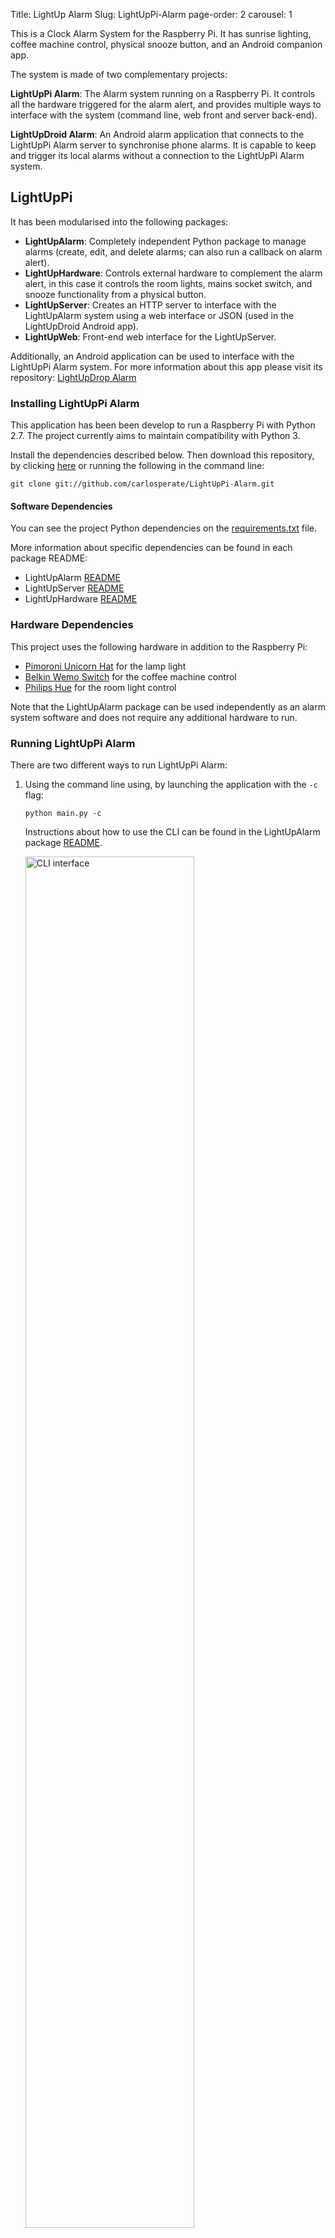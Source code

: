 Title: LightUp Alarm
Slug: LightUpPi-Alarm
page-order: 2
carousel: 1


This is a Clock Alarm System for the Raspberry Pi. It has sunrise lighting, coffee machine control, physical snooze button, and an Android companion app.

The system is made of two complementary projects:

**LightUpPi Alarm**: The Alarm system running on a Raspberry Pi. It controls all the hardware triggered for the alarm alert, and provides multiple ways to interface with the system (command line, web front and server back-end).

**LightUpDroid Alarm**: An Android alarm application that connects to the LightUpPi Alarm server to synchronise phone alarms. It is capable to keep and trigger its local alarms without a connection to the LightUpPi Alarm system.


## LightUpPi

It has been modularised into the following packages:

* __LightUpAlarm__: Completely independent Python package to manage alarms (create, edit, and delete alarms; can also run a callback on alarm alert).
* __LightUpHardware__: Controls external hardware to complement the alarm alert, in this case it controls the room lights, mains socket switch, and snooze functionality from a physical button.
* __LightUpServer__: Creates an HTTP server to interface with the LightUpAlarm system using a web interface or JSON (used in the LightUpDroid Android app).
* __LightUpWeb__: Front-end web interface for the LightUpServer. 

Additionally, an Android application can be used to interface with the LightUpPi Alarm system. For more information about this app please visit its repository: [LightUpDrop Alarm](http://github.com/carlosperate/LightUpDroid-Alarm)


### Installing LightUpPi Alarm

This application has been been develop to run a Raspberry Pi with Python 2.7. The project currently aims to maintain compatibility with Python 3. 

Install the dependencies described below. Then download this repository, by clicking [here][2] or running the following in the command line:

```
git clone git://github.com/carlosperate/LightUpPi-Alarm.git
```


#### Software Dependencies
You can see the project Python dependencies on the [requirements.txt][3] file.

More information about specific dependencies can be found in each package README:
* LightUpAlarm [README][4]
* LightUpServer [README][5]
* LightUpHardware [README][6]


### Hardware Dependencies
This project uses the following hardware in addition to the Raspberry Pi:
* [Pimoroni Unicorn Hat][8] for the lamp light
* [Belkin Wemo Switch][9] for the coffee machine control
* [Philips Hue][10] for the room light control

Note that the LightUpAlarm package can be used independently as an alarm system software and does not require any additional hardware to run.


### Running LightUpPi Alarm

There are two different ways to run LightUpPi Alarm:

1. Using the command line using, by launching the application with the `-c` flag:

    ```
    python main.py -c
    ```
    
    Instructions about how to use the CLI can be found in the LightUpAlarm package [README][4].
    
    <img src="http://carlosperate.github.com/LightUpPi-Alarm/images/screenshot_cli_1.png" alt="CLI interface" width="75%">

2. Using the web interface only, designed to run on a headless system, by launching the program with the `-s` flag:

    ```
    python main.py -s
    ```
    
    And then pointing your browser to the following adddress: ` http://raspberrypi.local/LightUpPi ` or using the [LightUpDroid][1] app.

    <img src="http://carlosperate.github.com/LightUpPi-Alarm/images/screenshot_web_1.png" alt="Web Interface" width="75%">


## LightUpDroid

This is an Android companion app for the [LightUpPi Alarm](http://github.com/carlosperate/LightUpPi-Alarm).

It is an Android alarm app that synchronizes to the alarms running in the `LightUpPi Alarm` Raspberry Pi system.

It is based on the [Alarm Clock](http://github.com/klinker41/alarm-clock) app by Jacob Klinker, which in turn is a modification of the official Android Open Source Project [DeskClock](http://android.googlesource.com/platform/packages/apps/DeskClock/) (updated for backwards compatibility).

<img src="http://raw.githubusercontent.com/carlosperate/LightUpDroid-Alarm/master/screenshots/clock.png" alt="Clock Screen" width="24%">
<img src="http://raw.githubusercontent.com/carlosperate/LightUpDroid-Alarm/master/screenshots/alarms.png" alt="Alarms Screen" width="24%">
<img src="http://raw.githubusercontent.com/carlosperate/LightUpDroid-Alarm/master/screenshots/timepicker.png" alt="Timepicker Screen" width="24%">
<img src="http://raw.githubusercontent.com/carlosperate/LightUpDroid-Alarm/master/screenshots/settings.png" alt="Settings Screen" width="24%">

## License

This project is licensed under The MIT License (MIT), a copy of which can be found in the [LICENSE][7] file.

[1]: http://github.com/carlosperate/LightUpDroid-Alarm
[2]: http://github.com/carlosperate/LightUpPi-Alarm/archive/master.zip
[3]: http://github.com/carlosperate/LightUpPi-Alarm/blob/master/requirements.txt
[4]: http://github.com/carlosperate/LightUpPi-Alarm/blob/master/LightUpAlarm/README.md
[5]: http://github.com/carlosperate/LightUpPi-Alarm/blob/master/LightUpServer/README.md
[6]: http://github.com/carlosperate/LightUpPi-Alarm/blob/master/LightUpHardware/README.md
[7]: http://raw.githubusercontent.com/carlosperate/LightUpPi-Alarm/master/LICENSE
[8]: http://shop.pimoroni.com/products/unicorn-hat
[9]: http://www.belkin.com/uk/p/P-F7C027/
[10]: http://www.philips.co.uk/c-p/8718291797098/hue-personal-wireless-lighting
